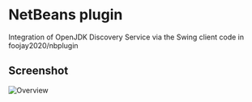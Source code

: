 # NetBeans plugin
Integration of OpenJDK Discovery Service via the Swing client code in foojay2020/nbplugin

## Screenshot
![Overview](https://github.com/foojay2020/nbplugin2/screenshot.png)
